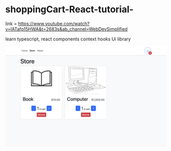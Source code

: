 # shoppingCart-React-tutorial-
link = https://www.youtube.com/watch?v=lATafp15HWA&t=2683s&ab_channel=WebDevSimplified

learn typescript, react components context hooks Ui library 

![イメージ](./image/seika.jpg)